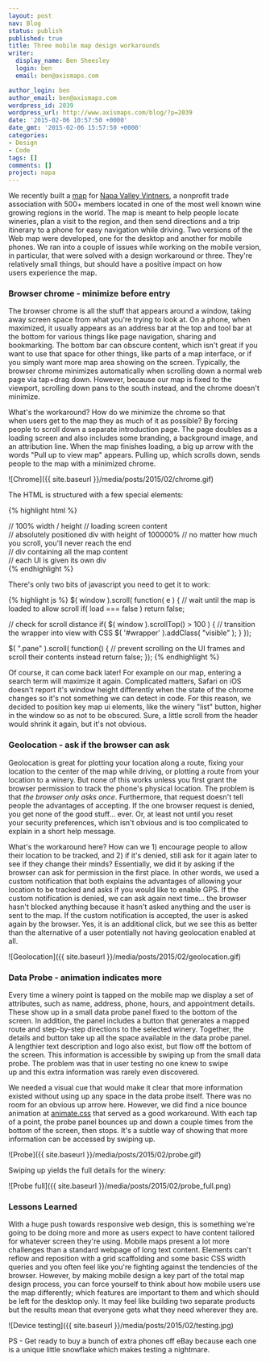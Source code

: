 ```yaml
---
layout: post
nav: Blog
status: publish
published: true
title: Three mobile map design workarounds
writer:
  display_name: Ben Sheesley
  login: ben
  email: ben@axismaps.com

author_login: ben
author_email: ben@axismaps.com
wordpress_id: 2039
wordpress_url: http://www.axismaps.com/blog/?p=2039
date: '2015-02-06 10:57:50 +0000'
date_gmt: '2015-02-06 15:57:50 +0000'
categories:
- Design
- Code
tags: []
comments: []
project: napa
---
```

We recently built a [map](http://napavintners.com/maps/) for [Napa Valley Vintners](http://napavintners.com/), a nonprofit trade association with 500+ members located in one of the most well known wine growing regions in the world. The map is meant to help people locate wineries, plan a visit to the region, and then send directions and a trip itinerary to a phone for easy navigation while driving. Two versions of the Web map were developed, one for the desktop and another for mobile phones. We ran into a couple of issues while working on the mobile version, in particular, that were solved with a design workaround or three. They're relatively small things, but should have a positive impact on how users experience the map.

<!--break-->

### Browser chrome - minimize before entry
The browser chrome is all the stuff that appears around a window, taking away screen space from what you're trying to look at. On a phone, when maximized, it usually appears as an address bar at the top and tool bar at the bottom for various things like page navigation, sharing and bookmarking. The bottom bar can obscure content, which isn't great if you want to use that space for other things, like parts of a map interface, or if you simply want more map area showing on the screen. Typically, the browser chrome minimizes automatically when scrolling down a normal web page via tap+drag down. However, because our map is fixed to the viewport, scrolling down pans to the south instead, and the chrome doesn't minimize.

What's the workaround? How do we minimize the chrome so that when users get to the map they as much of it as possible? By forcing people to scroll down a separate introduction page. The page doubles as a loading screen and also includes some branding, a background image, and an attribution line. When the map finishes loading, a big up arrow with the words "Pull up to view map" appears. Pulling up, which scrolls down, sends people to the map with a minimized chrome.

![Chrome]({{ site.baseurl }}/media/posts/2015/02/chrome.gif)

The HTML is structured with a few special elements:

{% highlight html %}
<body>
   <div id="loading">
      // 100% width / height
      // loading screen content
   </div>
   <div id="treadmill">
      // absolutely positioned div with height of 100000%
      // no matter how much you scroll, you'll never reach the end
   </div>
   <div id="wrapper">
      // div containing all the map content
      <div class="pane">
         // each UI is given its own div
      </div>
   </div>
</body>
{% endhighlight %}

There's only two bits of javascript you need to get it to work:

{% highlight js %}
$( window ).scroll( function( e ) {
   // wait until the map is loaded to allow scroll
   if( load === false ) return false;

   // check for scroll distance
   if( $( window ).scrollTop() &gt; 100 ) {
      // transition the wrapper into view with CSS
      $( '#wrapper' ).addClass( "visible" );
   }
});

$( ".pane" ).scroll( function() {
  // prevent scrolling on the UI frames and scroll their contents instead 
  return false;
});
{% endhighlight %}

Of course, it can come back later! For example on our map, entering a search term will maximize it again. Complicated matters, Safari on iOS doesn't report it's window height differently when the state of the chrome changes so it's not something we can detect in code. For this reason, we decided to position key map ui elements, like the winery "list" button, higher in the window so as not to be obscured. Sure, a little scroll from the header would shrink it again, but it's not obvious.

### Geolocation - ask if the browser can ask
Geolocation is great for plotting your location along a route, fixing your location to the center of the map while driving, or plotting a route from your location to a winery. But none of this works unless you first grant the browser permission to track the phone's physical location. The problem is that _the browser only asks once_. Furthermore, that request doesn't tell people the advantages of accepting. If the one browser request is denied, you get none of the good stuff... ever. Or, at least not until you reset your security preferences, which isn't obvious and is too complicated to explain in a short help message.

What's the workaround here? How can we 1) encourage people to allow their location to be tracked, and 2) if it's denied, still ask for it again later to see if they change their minds? Essentially, we did it by asking if the browser can ask for permission in the first place. In other words, we used a custom notification that both explains the advantages of allowing your location to be tracked and asks if you would like to enable GPS. If the custom notification is denied, we can ask again next time... the browser hasn't blocked anything because it hasn't asked anything and the user is sent to the map. If the custom notification is accepted, the user is asked again by the browser. Yes, it is an additional click, but we see this as better than the alternative of a user potentially not having geolocation enabled at all.

![Geolocation]({{ site.baseurl }}/media/posts/2015/02/geolocation.gif)

### Data Probe - animation indicates more

Every time a winery point is tapped on the mobile map we display a set of attributes, such as name, address, phone, hours, and appointment details. These show up in a small data probe panel fixed to the bottom of the screen. In addition, the panel includes a button that generates a mapped route and step-by-step directions to the selected winery. Together, the details and button take up all the space available in the data probe panel. A lengthier text description and logo also exist, but flow off the bottom of the screen. This information is accessible by swiping up from the small data probe. The problem was that in user testing no one knew to swipe up and this extra information was rarely even discovered.

We needed a visual cue that would make it clear that more information existed without using up any space in the data probe itself. There was no room for an obvious up arrow here. However, we did find a nice bounce animation at [animate.css](http://daneden.github.io/animate.css/) that served as a good workaround. With each tap of a point, the probe panel bounces up and down a couple times from the bottom of the screen, then stops. It's a subtle way of showing that more information can be accessed by swiping up.

![Probe]({{ site.baseurl }}/media/posts/2015/02/probe.gif)

Swiping up yields the full details for the winery:

![Probe full]({{ site.baseurl }}/media/posts/2015/02/probe_full.png)

### Lessons Learned

With a huge push towards responsive web design, this is something we're going to be doing more and more as users expect to have content tailored for whatever screen they're using. Mobile maps present a lot more challenges than a standard webpage of long text content. Elements can't reflow and reposition with a grid scaffolding and some basic CSS width queries and you often feel like you're fighting against the tendencies of the browser. However, by making mobile design a key part of the total map design process, you can force yourself to think about how mobile users use the map differently; which features are important to them and which should be left for the desktop only. It may feel like building two separate products but the results mean that everyone gets what they need wherever they are.

![Device testing]({{ site.baseurl }}/media/posts/2015/02/testing.jpg)

PS - Get ready to buy a bunch of extra phones off eBay because each one is a unique little snowflake which makes testing a nightmare.
